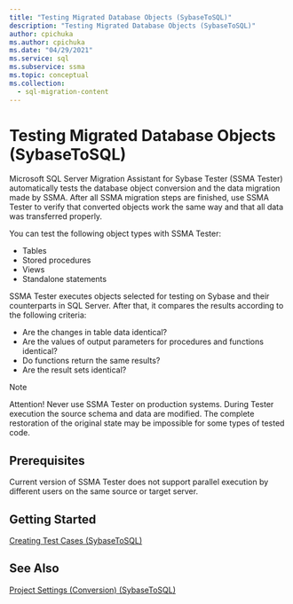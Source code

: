 ```yaml
---
title: "Testing Migrated Database Objects (SybaseToSQL)"
description: "Testing Migrated Database Objects (SybaseToSQL)"
author: cpichuka
ms.author: cpichuka
ms.date: "04/29/2021"
ms.service: sql
ms.subservice: ssma
ms.topic: conceptual
ms.collection:
  - sql-migration-content
---
```


# Testing Migrated Database Objects (SybaseToSQL)

Microsoft SQL Server Migration Assistant for Sybase Tester (SSMA Tester) automatically tests the database object conversion and the data migration made by SSMA. After all SSMA migration steps are finished, use SSMA Tester to verify that converted objects work the same way and that all data was transferred properly.

You can test the following object types with SSMA Tester:

- Tables
- Stored procedures
- Views
- Standalone statements

SSMA Tester executes objects selected for testing on Sybase and their counterparts in SQL Server. After that, it compares the results according to the following criteria:

- Are the changes in table data identical?
- Are the values of output parameters for procedures and functions identical?
- Do functions return the same results?
- Are the result sets identical?

> [!NOTE]
> Attention! Never use SSMA Tester on production systems. During Tester execution the source schema and data are modified. The complete restoration of the original state may be impossible for some types of tested code.

## Prerequisites

Current version of SSMA Tester does not support parallel execution by different users on the same source or target server.

## Getting Started

[Creating Test Cases &#40;SybaseToSQL&#41;](../../ssma/sybase/creating-test-cases-sybasetosql.md)

## See Also

[Project Settings &#40;Conversion&#41; &#40;SybaseToSQL&#41;](../../ssma/sybase/project-settings-conversion-sybasetosql.md)
